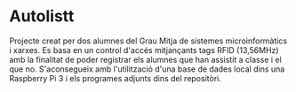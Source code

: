 # Autolistt
Projecte creat per dos alumnes del Grau Mitja de sistemes microinformàtics i xarxes.
Es basa en un control d'accés mitjançants tags RFID (13,56MHz) amb la finalitat de poder
registrar els alumnes que han assistit a classe i el que no.
S'aconsegueix amb l'utilització d'una base de dades local dins una Raspberry Pi 3 i els programes adjunts dins del repositòri.
